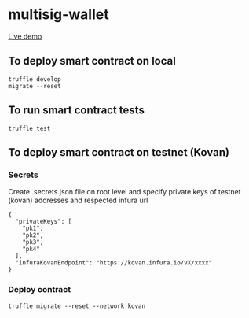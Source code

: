# multisig-wallet

[Live demo](https://inspiring-heyrovsky-f16936.netlify.app/)

## To deploy smart contract on local

```
truffle develop
migrate --reset
```

## To run smart contract tests
```
truffle test
```

## To deploy smart contract on testnet (Kovan)

### Secrets

Create .secrets.json file on root level and specify private keys of testnet (kovan) addresses and respected infura url
```
{
  "privateKeys": [
    "pk1",
    "pk2",
    "pk3",
    "pk4"
  ],
  "infuraKovanEndpoint": "https://kovan.infura.io/vX/xxxx"
}

```

### Deploy contract 

```
truffle migrate --reset --network kovan
```
